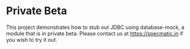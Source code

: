 # Private Beta

This project demonstrates how to stub out JDBC using database-mock, a module that is in private beta. Please contact us at https://specmatic.in if you wish to try it out.

